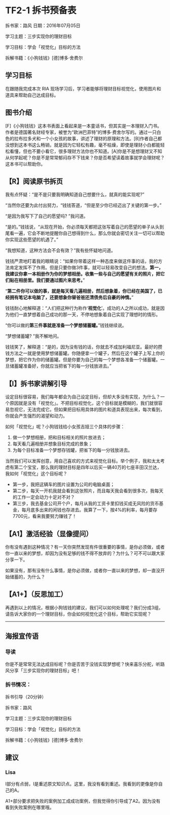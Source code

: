 # TF2-1 拆书预备表

拆书家：路风  日期：2016年07月05日

学习主题：三步实现你的理财目标

学习目标：学会「视觉化」目标的方法

拆解书籍：《小狗钱钱》[德]博多·舍费尔

## 学习目标

在跟随我完成本次 RIA 现场学习后，学习者能够将理财目标视觉化，使用图片和道具来帮助自己达成目标。

## 图书介绍

[F]《小狗钱钱》这本书表面上看起来是一本童话书，但其实是一本理财入门书。作者是德国著名财经专家，被誉为“欧洲巴菲特”的博多·费舍尔写的。通过一只白色的拉布拉多犬和一个小女孩的故事，讲述了理财的原理和方法。[B]作者自己都没想到这本书这么畅销，就是因为它轻松有趣，毫不枯燥，即使是理财小白都能轻松看懂，但也不要小看它，很多理财方法你也不知道。[A]你是不是想理财又不知从何学起呢？你是不是常常郁闷存不下钱来？你是否希望读着故事就学会理财呢？这本书可以帮助你。

## 【R】阅读原书拆页

我有点怀疑：“是不是只要我明确知道自己想要什么，就真的能实现呢?”

“当然你还要为此付出努力，“钱钱答道，“但是至少你已经迈出了关键的第一步。”

“是因为我写下了自己的愿望吗? ”我问道。

“是的。”钱钱说，“从现在开始，你必须每天都把这张写着自己的愿望的单子从头到尾看一遍，它会不断地提醒你自己想得到什么，那么你就会密切关注一切可以帮助你实现这些愿望的机遇了。”

“我想知道，这种方法会不会有效？”我有些怀疑地问道。

钱钱严肃地盯着我的眼睛说：“如果你带着这样一种态度来做这件事的话，我的方法肯定发挥不了作用。但是只要你做3件事，就可以轻易改变自己的想法。**第一，我建议你拿一本相册作为你的梦想相册。收集一些与自己的愿望有关的照片，把它们贴在相册里。我们要通过图片来思考。**”

“**第二件你可以做的事，就是每天看几遍相册，然后想象着，你已经在美国了，已经拥有笔记本电脑了，还要想象你替爸爸还清债务后自豪的神情。**”

钱钱耐心地解释道：“人们把这种行为称作‘**视觉化**’。成功的人之所以成功，就是因为他们一直梦想着自己成功的那一天，不停地想象着自己实现了理想时的情形。

“你可以做的**第三件事就是准备一个梦想储蓄罐。**”钱钱继续说。

“梦想储蓄罐? ”我不解地问。

钱钱笑了，解释道：“是的，因为没有钱的话，你就去不成加利福尼亚。最好的攒钱方法之一就是使用梦想储蓄罐。你随便拿一个罐子，然后在这个罐子上写上你的梦想，把它作为你的储蓄罐。但是你要为自己的每一个梦想各准备一个储蓄罐。一旦储蓄罐准备好，你就应当把省下的每一分钱放进去。”

## 【I】拆书家讲解引导

设定目标很容易，我们每年都会为自己设定目标，但却大多没有实现，为什么？一个原因就是没有「视觉化」。不把目标视觉化，这个目标就是模糊的，我们就很容易忽视它，无法完成它。但如果把目标用具体的图片和道具表现出来，每次看到，你就会产生强烈的渴望和动力。

如何「视觉化」呢？小狗钱钱给小女孩吉娅三个具体的步骤：

1. 做一个梦想相册，把和目标相关的照片放进去；
2. 每天看几遍相册并想象目标完成的景象；
3. 为每个目标准备一个梦想存钱罐，把省下的每一分钱放进去。

当然我们可以发挥创意，用自己喜欢的方式来视觉化目标。举个例子，我和太太考虑有第二个宝宝，那么我的理财目标是四年以后买一辆40万的七座丰田汉兰达，我如何「视觉化」这个目标呢？

- 第一步，我把这辆车的图片设置为公司的电脑桌面；
- 第二步，每天一开机我就会看到这张照片，而且每天我会看到很多次，我每天的工作一定会动力十足对不对？
- 第三步，我去基金公司开个户，每月从我的工资卡里扣钱买成无风险的货币基金，每月底多出来的闲钱也存进去。我算了一下，按4%的利率，每月要存7700元，看来我要努力赚钱了！

## 【A1】激活经验（显像提问）

你有没有遇到这种情况？有一天你突然发现有件很重要的事情，是你必须做，或者你一直以来的梦想，却因为没有足够的钱不得不放弃的？为什么？可不可以跟大家分享一下。

如果没有，那有没有什么事情，是你必须做，或者你一直以来的梦想，却一直没开始储蓄的，为什么？

## 【A1+】（反思加工）

再遇到以上的情况，根据小狗钱钱的建议，我们可以如何处理呢？我们分成3组，请告诉大家你的一个理财目标，你会如何视觉化这个目标，帮助它实现呢？

---

## 海报宣传语

### 导读

你是不是常常无法达成目标呢？你是否苦于没钱实现梦想呢？快来喜乐分舵，听路风分享「三步实现你的理财目标」吧！

### 拆书情况：

拆书引导（20分钟）

拆书家：路风

学习主题：三步实现你的理财目标

学习目标：学会「视觉化」目标的方法

拆解书籍：《小狗钱钱》[德]博多·舍费尔

## 建议

### Lisa

I部分有点弱，I是重述原文知识点。这里，我没有看到重述。我看到的更像是你自己的A。

A1+部分要求把失败的案例加工成成功案例，但我觉得你引导成了A2。因为没有看到失败案例在哪里哦。